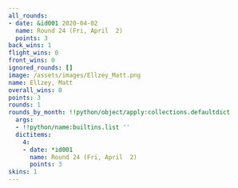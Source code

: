 ```yaml
---
all_rounds:
- date: &id001 2020-04-02
  name: Round 24 (Fri, April  2)
  points: 3
back_wins: 1
flight_wins: 0
front_wins: 0
ignored_rounds: []
image: /assets/images/Ellzey_Matt.png
name: Ellzey, Matt
overall_wins: 0
points: 3
rounds: 1
rounds_by_month: !!python/object/apply:collections.defaultdict
  args:
  - !!python/name:builtins.list ''
  dictitems:
    4:
    - date: *id001
      name: Round 24 (Fri, April  2)
      points: 3
skins: 1
---
```

